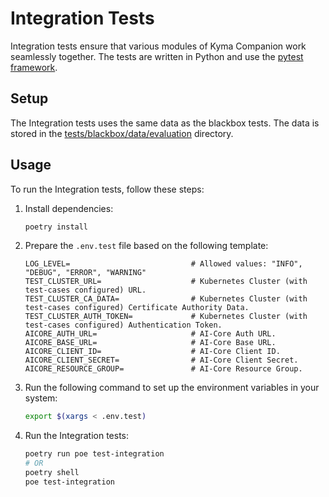 # Integration Tests

Integration tests ensure that various modules of Kyma Companion work seamlessly together. The tests are written in Python and use the [pytest framework](https://docs.pytest.org/en/stable/).

## Setup

The Integration tests uses the same data as the blackbox tests. The data is stored in the [tests/blackbox/data/evaluation](../../tests/blackbox/data/evaluation) directory.

## Usage

To run the Integration tests, follow these steps:

1. Install dependencies:

    ```bash
    poetry install
    ```

2. Prepare the `.env.test` file based on the following template:

    ```
   LOG_LEVEL=                           # Allowed values: "INFO", "DEBUG", "ERROR", "WARNING"
   TEST_CLUSTER_URL=                    # Kubernetes Cluster (with test-cases configured) URL.
   TEST_CLUSTER_CA_DATA=                # Kubernetes Cluster (with test-cases configured) Certificate Authority Data.
   TEST_CLUSTER_AUTH_TOKEN=             # Kubernetes Cluster (with test-cases configured) Authentication Token.
   AICORE_AUTH_URL=                     # AI-Core Auth URL.
   AICORE_BASE_URL=                     # AI-Core Base URL.
   AICORE_CLIENT_ID=                    # AI-Core Client ID.
   AICORE_CLIENT_SECRET=                # AI-Core Client Secret.
   AICORE_RESOURCE_GROUP=               # AI-Core Resource Group.
    ```

3. Run the following command to set up the environment variables in your system:

    ```bash
    export $(xargs < .env.test)
    ```

4. Run the Integration tests:

    ```bash
   poetry run poe test-integration
   # OR
   poetry shell
   poe test-integration
    ```

